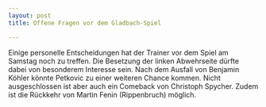 ```yaml
---
layout: post
title: Offene Fragen vor dem Gladbach-Spiel

---
```


Einige personelle Entscheidungen hat der Trainer vor dem Spiel am Samstag noch zu treffen. Die Besetzung der linken Abwehrseite dürfte dabei von besonderem Interesse sein. Nach dem Ausfall von Benjamin Köhler könnte Petkovic zu einer weiteren Chance kommen. Nicht ausgeschlossen ist aber auch ein Comeback von Christoph Spycher. Zudem ist die Rückkehr von Martin Fenin (Rippenbruch) möglich. 


